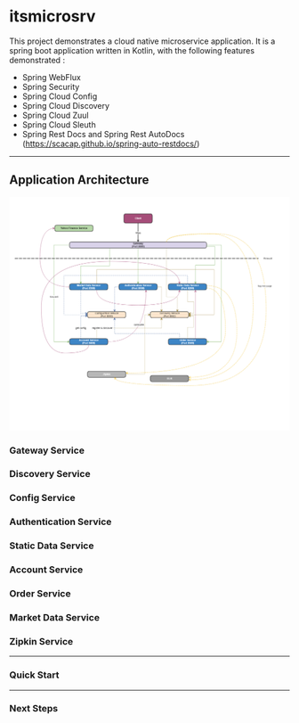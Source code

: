 # itsmicrosrv


This project demonstrates a cloud native microservice application.  It is a spring boot application written in Kotlin, with the following features demonstrated :
 
  - Spring WebFlux
  - Spring Security
  - Spring Cloud Config
  - Spring Cloud Discovery
  - Spring Cloud Zuul
  - Spring Cloud Sleuth
  - Spring Rest Docs and Spring Rest AutoDocs (https://scacap.github.io/spring-auto-restdocs/)

---
  
## Application Architecture

![](doc/architecture.png)


### Gateway Service

### Discovery Service

### Config Service

### Authentication Service

### Static Data Service

### Account Service

### Order Service

### Market Data Service

### Zipkin Service

---

### Quick Start

---

### Next Steps